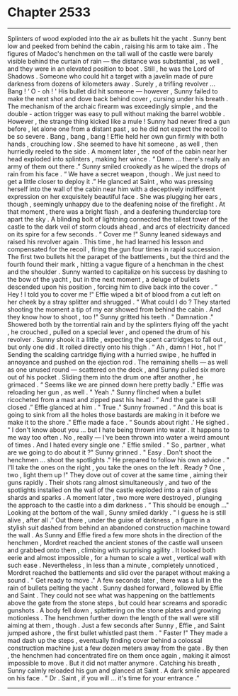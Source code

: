 
# Chapter 2533


---

Splinters of wood exploded into the air as bullets hit the yacht . Sunny bent low and peeked from behind the cabin , raising his arm to take aim . The figures of Madoc's henchmen on the tall wall of the castle were barely visible behind the curtain of rain — the distance was substantial , as well , and they were in an elevated position to boot . Still , he was the Lord of Shadows . Someone who could hit a target with a javelin made of pure darkness from dozens of kilometers away .
Surely , a trifling revolver ...
Bang !
‘ O - oh ! '
His bullet did hit someone — however , Sunny failed to make the next shot and dove back behind cover , cursing under his breath . The mechanism of the archaic firearm was exceedingly simple , and the double - action trigger was easy to pull without making the barrel wobble . However , the strange thing kicked like a mule ! Sunny had never fired a gun before , let alone one from a distant past , so he did not expect the recoil to be so severe .
Bang , bang , bang !
Effie held her own gun firmly with both hands , crouching low . She seemed to have hit someone , as well , then hurriedly reeled to the side . A moment later , the roof of the cabin near her head exploded into splinters , making her wince .
“ Damn ... there's really an army of them out there .”
Sunny smiled crookedly as he wiped the drops of rain from his face .
“ We have a secret weapon , though . We just need to get a little closer to deploy it .” He glanced at Saint , who was pressing herself into the wall of the cabin near him with a deceptively indifferent expression on her exquisitely beautiful face . She was plugging her ears , though , seemingly unhappy due to the deafening noise of the firefight .
At that moment , there was a bright flash , and a deafening thunderclap tore apart the sky . A blinding bolt of lightning connected the tallest tower of the castle to the dark veil of storm clouds ahead , and arcs of electricity danced on its spire for a few seconds .
“ Cover me !"
Sunny leaned sideways and raised his revolver again . This time , he had learned his lesson and compensated for the recoil , firing the gun four times in rapid succession . The first two bullets hit the parapet of the battlements , but the third and the fourth found their mark , hitting a vague figure of a henchman in the chest and the shoulder . Sunny wanted to capitalize on his success by dashing to the bow of the yacht , but in the next moment , a deluge of bullets descended upon his position , forcing him to dive back into the cover .
“ Hey ! I told you to cover me !"
Effie wiped a bit of blood from a cut left on her cheek by a stray splitter and shrugged . “ What could I do ? They started shooting the moment a tip of my ear showed from behind the cabin . And they know how to shoot , too !"
Sunny gritted his teeth .
" Damnation ."
Showered both by the torrential rain and by the splinters flying off the yacht , he crouched , pulled on a special lever , and opened the drum of his revolver . Sunny shook it a little , expecting the spent cartridges to fall out , but only one did . It rolled directly onto his thigh .
“ Ah , damn ! Hot , hot !"
Sending the scalding cartridge flying with a hurried swipe , he huffed in annoyance and pushed on the ejection rod . The remaining shells — as well as one unused round — scattered on the deck , and Sunny pulled six more out of his pocket .
Sliding them into the drum one after another , he grimaced .
“ Seems like we are pinned down here pretty badly ."
Effie was reloading her gun , as well .
" Yeah ."
Sunny flinched when a bullet ricocheted from a mast and zipped past his head .
“ And the gate is still closed .”
Effie glanced at him .
" True ."
Sunny frowned .
“ And this boat is going to sink from all the holes those bastards are making in it before we make it to the shore ."
Effie made a face .
“ Sounds about right .’
He sighed .
“ I don't know about you ... but I hate being thrown into water . It happens to me way too often . No , really — I've been thrown into water a weird amount of times . And I hated every single one ."
Effie smiled .
" So , partner , what are we going to do about it ?"
Sunny grinned .
" Easy . Don't shoot the henchmen ... shoot the spotlights ."
He prepared to follow his own advice .
" I'll take the ones on the right , you take the ones on the left . Ready ? One , two , light them up !"
They dove out of cover at the same time , aiming their guns rapidly . Their shots rang almost simultaneously , and two of the spotlights installed on the wall of the castle exploded into a rain of glass shards and sparks . A moment later , two more were destroyed , plunging the approach to the castle into a dim darkness .
“ This should be enough ..."
Looking at the bottom of the wall , Sunny smiled darkly .
" I guess he is still alive , after all .”
Out there , under the guise of darkness , a figure in a stylish suit dashed from behind an abandoned construction machine toward the wall . As Sunny and Effie fired a few more shots in the direction of the henchmen , Mordret reached the ancient stones of the castle wall unseen and grabbed onto them , climbing with surprising agility .
It looked both eerie and almost impossible , for a human to scale a wet , vertical wall with such ease . Nevertheless , in less than a minute , completely unnoticed , Mordret reached the battlements and slid over the parapet without making a sound .
" Get ready to move ."
A few seconds later , there was a lull in the rain of bullets pelting the yacht . Sunny dashed forward , followed by Effie and Saint .
They could not see what was happening on the battlements above the gate from the stone steps , but could hear screams and sporadic gunshots . A body fell down , splattering on the stone plates and growing motionless .
The henchmen further down the length of the wall were still aiming at them , though . Just a few seconds after Sunny , Effie , and Saint jumped ashore , the first bullet whistled past them .
" Faster !"
They made a mad dash up the steps , eventually finding cover behind a colossal construction machine just a few dozen meters away from the gate .
By then , the henchmen had concentrated fire on them once again , making it almost impossible to move .
But it did not matter anymore .
Catching his breath , Sunny calmly reloaded his gun and glanced at Saint .
A dark smile appeared on his face .
" Dr . Saint , if you will ... it's time for your entrance .”

---

